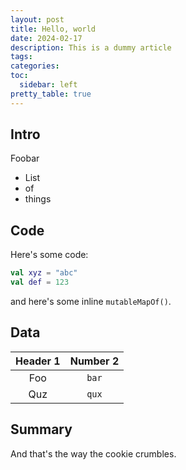```yaml
---
layout: post
title: Hello, world
date: 2024-02-17
description: This is a dummy article
tags:
categories:
toc:
  sidebar: left
pretty_table: true
---
```


## Intro

Foobar

- List
- of
- things

## Code

Here's some code:

```kotlin
val xyz = "abc"
val def = 123
```

and here's some inline `mutableMapOf()`.

## Data

| Header 1 | Number 2 |
|:--:|:--:|
| Foo | `bar` |
| Quz | `qux` |

## Summary

And that's the way the cookie crumbles.
